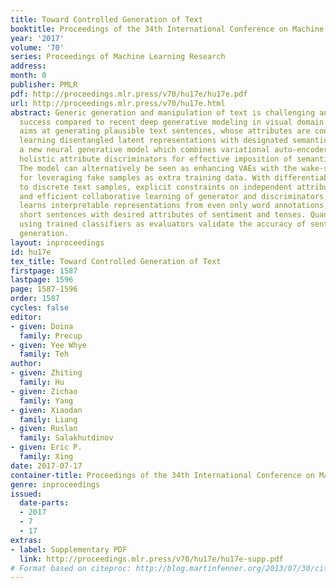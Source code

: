 ```yaml
---
title: Toward Controlled Generation of Text
booktitle: Proceedings of the 34th International Conference on Machine Learning
year: '2017'
volume: '70'
series: Proceedings of Machine Learning Research
address: 
month: 0
publisher: PMLR
pdf: http://proceedings.mlr.press/v70/hu17e/hu17e.pdf
url: http://proceedings.mlr.press/v70/hu17e.html
abstract: Generic generation and manipulation of text is challenging and has limited
  success compared to recent deep generative modeling in visual domain. This paper
  aims at generating plausible text sentences, whose attributes are controlled by
  learning disentangled latent representations with designated semantics. We propose
  a new neural generative model which combines variational auto-encoders (VAEs) and
  holistic attribute discriminators for effective imposition of semantic structures.
  The model can alternatively be seen as enhancing VAEs with the wake-sleep algorithm
  for leveraging fake samples as extra training data. With differentiable approximation
  to discrete text samples, explicit constraints on independent attribute controls,
  and efficient collaborative learning of generator and discriminators, our model
  learns interpretable representations from even only word annotations, and produces
  short sentences with desired attributes of sentiment and tenses. Quantitative experiments
  using trained classifiers as evaluators validate the accuracy of sentence and attribute
  generation.
layout: inproceedings
id: hu17e
tex_title: Toward Controlled Generation of Text
firstpage: 1587
lastpage: 1596
page: 1587-1596
order: 1587
cycles: false
editor:
- given: Doina
  family: Precup
- given: Yee Whye
  family: Teh
author:
- given: Zhiting
  family: Hu
- given: Zichao
  family: Yang
- given: Xiaodan
  family: Liang
- given: Ruslan
  family: Salakhutdinov
- given: Eric P.
  family: Xing
date: 2017-07-17
container-title: Proceedings of the 34th International Conference on Machine Learning
genre: inproceedings
issued:
  date-parts:
  - 2017
  - 7
  - 17
extras:
- label: Supplementary PDF
  link: http://proceedings.mlr.press/v70/hu17e/hu17e-supp.pdf
# Format based on citeproc: http://blog.martinfenner.org/2013/07/30/citeproc-yaml-for-bibliographies/
---
```

